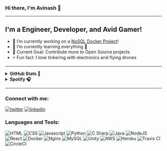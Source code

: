 ### Hi there, I'm Avinash 👋

---
## I'm a Engineer, Developer, and Avid Gamer!

- 🔭 I’m currently working on a [NoSQL Docker Project][project]!
- 🌱 I’m currently learning everything 🤣
- 🥅 Current Goal: Contribute more to Open Source projects
- ⚡ Fun fact: I love tinkering with electronics and flying drones
<!-- - 👯 I’m looking to collaborate with other DIY enthusiasts -->

---
<details>
    <summary><b> GitHub Stats 🔨 </b></summary>
<p align="center"><img width="450px" alt="arnooka's Github Stats" src="https://github-readme-stats.vercel.app/api/top-langs/?username=anuraghazra&layout=compact" /></p>
<!-- <img align="left" alt="arnooka's Github Stats" src="https://github-readme-stats-f3ur100pt.vercel.app/api?username=arnooka&&show_icons=false&count_private=true&hide_rank=true" /> -->
</details>

<details>
    <summary><b> Spotify 🎧 </b></summary>
<p align="center"><a href="https://open.spotify.com/user/nookavish"><img width="370px" alt="Spotify Now Playing" src="https://spotify-github-profile.vercel.app/api/view?uid=nookavish&cover_image=true" /></a></p>
</details>

---
### Connect with me:
[![twitter](https://img.shields.io/badge/twitter-%231DA1F2.svg?&style=for-the-badge&logo=twitter&logoColor=white)][twitter]
[![linkedin](https://img.shields.io/badge/linkedin-%230077B5.svg?&style=for-the-badge&logo=linkedin&logoColor=white)][linkedin]

### Languages and Tools:

![HTML](https://img.shields.io/badge/html5%20-%23E34F26.svg?&style=for-the-badge&logo=html5&logoColor=white")
![CSS](https://img.shields.io/badge/css3%20-%231572B6.svg?&style=for-the-badge&logo=css3&logoColor=white")
![Javascript](https://img.shields.io/badge/javascript%20-%23323330.svg?&style=for-the-badge&logo=javascript&logoColor=%23F7DF1E")
![Python](https://img.shields.io/badge/python%20-%2314354C.svg?&style=for-the-badge&logo=python&logoColor=white")
![C Sharp](https://img.shields.io/badge/c%23%20-%23239120.svg?&style=for-the-badge&logo=c-sharp&logoColor=white")
![Java](https://img.shields.io/badge/java-%23ED8B00.svg?&style=for-the-badge&logo=java&logoColor=white)
![NodeJS](https://img.shields.io/badge/node.js%20-%2343853D.svg?&style=for-the-badge&logo=node.js&logoColor=white)
![React](https://img.shields.io/badge/react%20-%2320232a.svg?&style=for-the-badge&logo=react&logoColor=%2361DAFB)
![Docker](https://img.shields.io/badge/docker%20-%230db7ed.svg?&style=for-the-badge&logo=docker&logoColor=white)
![Nginx](https://img.shields.io/badge/nginx%20-%23009639.svg?&style=for-the-badge&logo=nginx&logoColor=white)
![MySQL](https://img.shields.io/badge/mysql-%2300f.svg?&style=for-the-badge&logo=mysql&logoColor=white)
![Unity](https://img.shields.io/badge/unity%20-%23000000.svg?&style=for-the-badge&logo=unity&logoColor=white)
![AWS](https://img.shields.io/badge/AWS%20-%23FF9900.svg?&style=for-the-badge&logo=amazon-aws&logoColor=white)
![Heroku](https://img.shields.io/badge/heroku%20-%23430098.svg?&style=for-the-badge&logo=heroku&logoColor=white)
![Travis CI](https://img.shields.io/badge/travisci%20-%232B2F33.svg?&style=for-the-badge&logo=travis&logoColor=white)
![CircleCI](https://img.shields.io/badge/CIRCLECI%20-%23161616.svg?&style=for-the-badge&logo=circleci&logoColor=white)



[project]: https://github.com/arnooka/elasticsearch
[twitter]: https://twitter.com/AvinashNooka
[linkedin]: https://www.linkedin.com/in/avinash-nooka
